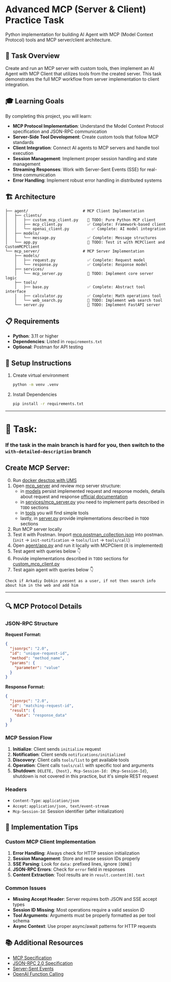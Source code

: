 # Advanced MCP (Server & Client) Practice Task

Python implementation for building AI Agent with MCP (Model Context Protocol) tools and MCP server/client architecture.

## 🎯 Task Overview

Create and run an MCP server with custom tools, then implement an AI Agent with MCP Client that utilizes tools from the created server. This task demonstrates the full MCP workflow from server implementation to client integration.

## 🎓 Learning Goals

By completing this project, you will learn:

- **MCP Protocol Implementation**: Understand the Model Context Protocol specification and JSON-RPC communication
- **Server-Side Tool Development**: Create custom tools that follow MCP standards
- **Client Integration**: Connect AI agents to MCP servers and handle tool execution
- **Session Management**: Implement proper session handling and state management
- **Streaming Responses**: Work with Server-Sent Events (SSE) for real-time communication
- **Error Handling**: Implement robust error handling in distributed systems

## 🏗️ Architecture

```
├── agent/                        # MCP Client Implementation
│   ├── clients/
│   │   ├── custom_mcp_client.py    🚧 TODO: Pure Python MCP client
│   │   ├── mcp_client.py           ✅ Complete: Framework-based client
│   │   └── openai_client.py          ✅ Complete: AI model integration
│   ├── models/           
│   │   └── message.py              ✅ Complete: Message structures
│   └── app.py                      🚧 TODO: Test it with MCPClient and CustomMCPClient
└── mcp_server/                   # MCP Server Implementation
    ├── models/
    │   ├── request.py              ✅ Complete: Request model
    │   └── response.py             ✅ Complete: Response model
    ├── services/
    │   └── mcp_server.py           🚧 TODO: Implement core server logic
    ├── tools/
    │   ├── base.py                 ✅ Complete: Abstract tool interface
    │   ├── calculator.py           ✅ Complete: Math operations tool
    │   └── web_search.py           🚧 TODO: Implement web search tool
    └── server.py                   🚧 TODO: Implement FastAPI server
```

## 📋 Requirements

- **Python**: 3.11 or higher
- **Dependencies**: Listed in `requirements.txt`
- **Optional**: Postman for API testing

## 🔧 Setup Instructions

1. Create virtual environment
    ```bash
    python -m venv .venv
    ```
2. Install Dependencies
    ```bash
    pip install -r requirements.txt
    ```
---

# 🚀 Task:
### If the task in the main branch is hard for you, then switch to the `with-detailed-description` branch

## Create MCP Server:
0. Run [docker desctop with UMS](docker-compose.yml)
1. Open [mcp_server](mcp_server) and review mcp server structure:
   - in [models](mcp_server/models) persist implemented request and response models, details about request and response [official documentation](https://modelcontextprotocol.io/specification/2025-06-18/basic)
   - in [services/mcp_server.py](mcp_server/services/mcp_server.py) you need to implement parts described in `TODO` sections
   - in [tools](mcp_server/tools) you will find simple tools
   - lastly, in [server.py](mcp_server/server.py) provide implementations described in `TODO` sections
2. Run MCP server locally
3. Test it with Postman. Import [mcp.postman_collection.json](mcp.postman_collection.json) into postman. (`init` -> `init-notification` -> `tools/list` -> `tools/call`)
4. Open [agent/app.py](agent/app.py) and run it locally with MCPClient (it is implemented)
5. Test agent with queries below 👇
6. Provide implementations described in `TODO` sections for [custom_mcp_client.py](agent/clients/custom_mcp_client.py)
7. Test again agent with queries below 👇
```text
Check if Arkadiy Dobkin present as a user, if not then search info about him in the web and add him
```

---
## 🔍 MCP Protocol Details

### JSON-RPC Structure

**Request Format:**
```json
{
  "jsonrpc": "2.0",
  "id": "unique-request-id",
  "method": "method_name",
  "params": {
    "parameter": "value"
  }
}
```

**Response Format:**
```json
{
  "jsonrpc": "2.0",
  "id": "matching-request-id",
  "result": {
    "data": "response_data"
  }
}
```

### MCP Session Flow

1. **Initialize**: Client sends `initialize` request
2. **Notification**: Client sends `notifications/initialized`
3. **Discovery**: Client calls `tools/list` to get available tools
4. **Operation**: Client calls `tools/call` with specific tool and arguments
5. **Shutdown**: `DELETE, {host}, Mcp-Session-Id: {Mcp-Session-Id}`, shutdown is not covered in this practice, but it's simple REST request

### Headers

- `Content-Type`: `application/json`
- `Accept`: `application/json, text/event-stream`
- `Mcp-Session-Id`: Session identifier (after initialization)

## 🎯 Implementation Tips

### Custom MCP Client Implementation

1. **Error Handling**: Always check for HTTP session initialization
2. **Session Management**: Store and reuse session IDs properly
3. **SSE Parsing**: Look for `data:` prefixed lines, ignore `[DONE]`
4. **JSON-RPC Errors**: Check for `error` field in responses
5. **Content Extraction**: Tool results are in `result.content[0].text`

### Common Issues

- **Missing Accept Header**: Server requires both JSON and SSE accept types
- **Session ID Missing**: Most operations require a valid session ID
- **Tool Arguments**: Arguments must be properly formatted as per tool schema
- **Async Context**: Use proper async/await patterns for HTTP requests


## 📚 Additional Resources

- [MCP Specification](https://spec.modelcontextprotocol.io/)
- [JSON-RPC 2.0 Specification](https://www.jsonrpc.org/specification)
- [Server-Sent Events](https://developer.mozilla.org/en-US/docs/Web/API/Server-sent_events)
- [OpenAI Function Calling](https://platform.openai.com/docs/guides/function-calling)
